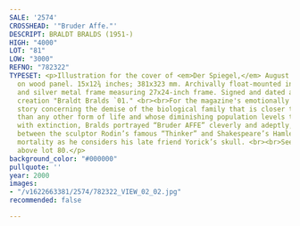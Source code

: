 ```yaml
---
SALE: '2574'
CROSSHEAD: '"Bruder Affe."'
DESCRIPT: BRALDT BRALDS (1951-)
HIGH: "4000"
LOT: "81"
LOW: "3000"
REFNO: "782322"
TYPESET: <p>Illustration for the cover of <em>Der Spiegel,</em> August 28, 2000. Oil
  on wood panel. 15x12¾ inches; 381x323 mm. Archivally float-mounted in archival matte
  and silver metal frame measuring 27x24-inch frame. Signed and dated a year after
  creation "Braldt Bralds `01." <br><br>For the magazine's emotionally charged cover
  story concerning the demise of the biological family that is closer to Homo sapiens
  than any other form of life and whose diminishing population levels threaten them
  with extinction, Bralds portrayed “Bruder AFFE” cleverly and adeptly, as a cross
  between the sculptor Rodin’s famous “Thinker” and Shakespeare’s Hamlet, contemplating
  mortality as he considers his late friend Yorick’s skull. <br><br>See artist's bio
  above lot 80.</p>
background_color: "#000000"
pullquote: ''
year: 2000
images:
- "/v1622663381/2574/782322_VIEW_02_02.jpg"
recommended: false

---
```

